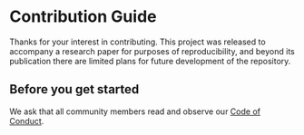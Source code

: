# Contribution Guide

Thanks for your interest in contributing. This project was released to accompany a research paper for purposes of reproducibility, and beyond its publication there are limited plans for future development of the repository.

## Before you get started

We ask that all community members read and observe our [Code of Conduct](CODE_OF_CONDUCT.md).
